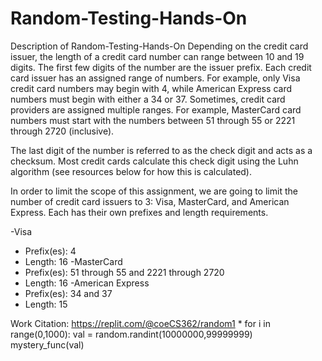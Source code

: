 # Random-Testing-Hands-On

Description of Random-Testing-Hands-On
Depending on the credit card issuer, the length of a credit card number can range between 10 and 19 digits. The first few digits of the number are the issuer prefix. Each credit card issuer has an assigned range of numbers. For example, only Visa credit card numbers may begin with 4, while American Express card numbers must begin with either a 34 or 37. Sometimes, credit card providers are assigned multiple ranges. For example, MasterCard card numbers must start with the numbers between 51 through 55 or 2221 through 2720 (inclusive). 

The last digit of the number is referred to as the check digit and acts as a checksum. Most credit cards calculate this check digit using the Luhn algorithm (see resources below for how this is calculated).

In order to limit the scope of this assignment, we are going to limit the number of credit card issuers to 3: Visa, MasterCard, and American Express. Each has their own prefixes and length requirements.

-Visa
  * Prefix(es): 4
  * Length: 16
-MasterCard
  * Prefix(es): 51 through 55 and 2221 through 2720 
  * Length: 16
-American Express
  * Prefix(es): 34 and 37
  * Length: 15
  
  
  Work Citation:
  https://replit.com/@coeCS362/random1
     * for i in range(0,1000):
           val = random.randint(10000000,99999999)
           mystery_func(val)

